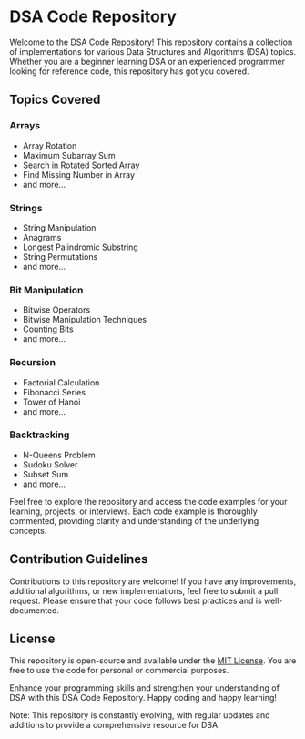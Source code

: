 # DSA Code Repository

Welcome to the DSA Code Repository! This repository contains a collection of implementations for various Data Structures and Algorithms (DSA) topics. Whether you are a beginner learning DSA or an experienced programmer looking for reference code, this repository has got you covered.

## Topics Covered

### Arrays
- Array Rotation
- Maximum Subarray Sum
- Search in Rotated Sorted Array
- Find Missing Number in Array
- and more...

### Strings
- String Manipulation
- Anagrams
- Longest Palindromic Substring
- String Permutations
- and more...

### Bit Manipulation
- Bitwise Operators
- Bitwise Manipulation Techniques
- Counting Bits
- and more...

### Recursion
- Factorial Calculation
- Fibonacci Series
- Tower of Hanoi
- and more...

### Backtracking
- N-Queens Problem
- Sudoku Solver
- Subset Sum
- and more...

Feel free to explore the repository and access the code examples for your learning, projects, or interviews. Each code example is thoroughly commented, providing clarity and understanding of the underlying concepts.

## Contribution Guidelines
Contributions to this repository are welcome! If you have any improvements, additional algorithms, or new implementations, feel free to submit a pull request. Please ensure that your code follows best practices and is well-documented.

## License
This repository is open-source and available under the [MIT License](LICENSE). You are free to use the code for personal or commercial purposes.

Enhance your programming skills and strengthen your understanding of DSA with this DSA Code Repository. Happy coding and happy learning!

Note: This repository is constantly evolving, with regular updates and additions to provide a comprehensive resource for DSA.
